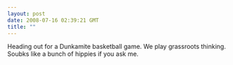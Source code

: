 ```yaml
---
layout: post
date: 2008-07-16 02:39:21 GMT
title: ""
---
```

Heading out for a Dunkamite basketball game. We play grassroots thinking. Soubks like a bunch of hippies if you ask me.
